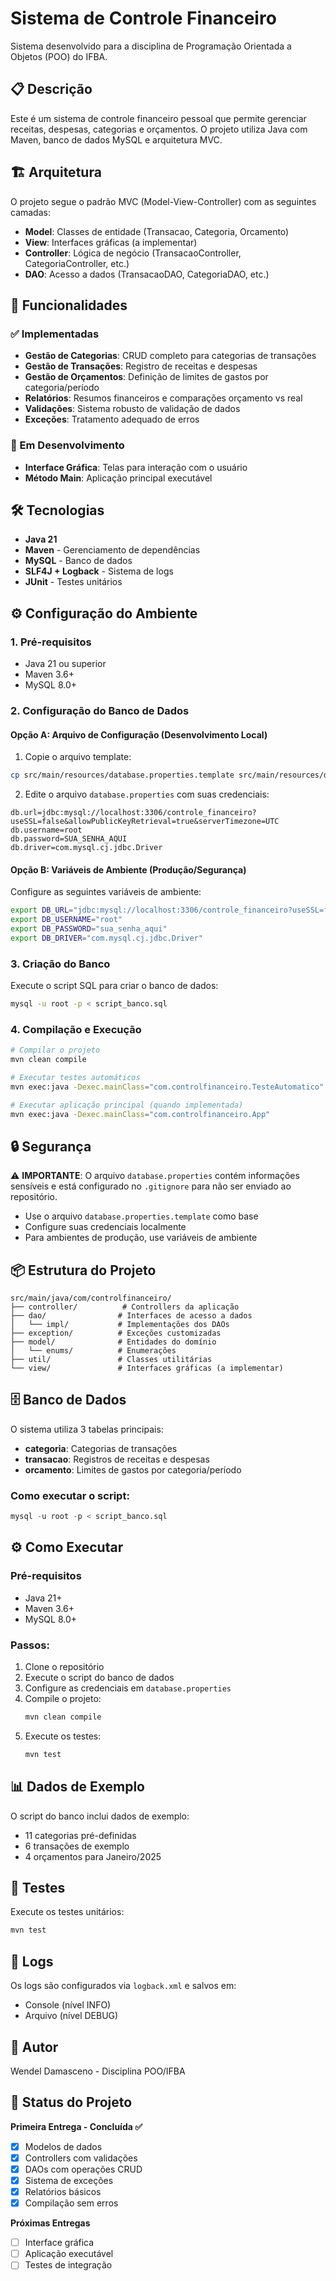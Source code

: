 # Sistema de Controle Financeiro

Sistema desenvolvido para a disciplina de Programação Orientada a Objetos (POO) do IFBA.

## 📋 Descrição

Este é um sistema de controle financeiro pessoal que permite gerenciar receitas, despesas, categorias e orçamentos. O projeto utiliza Java com Maven, banco de dados MySQL e arquitetura MVC.

## 🏗️ Arquitetura

O projeto segue o padrão MVC (Model-View-Controller) com as seguintes camadas:

- **Model**: Classes de entidade (Transacao, Categoria, Orcamento)
- **View**: Interfaces gráficas (a implementar)
- **Controller**: Lógica de negócio (TransacaoController, CategoriaController, etc.)
- **DAO**: Acesso a dados (TransacaoDAO, CategoriaDAO, etc.)

## 🚀 Funcionalidades

### ✅ Implementadas

- **Gestão de Categorias**: CRUD completo para categorias de transações
- **Gestão de Transações**: Registro de receitas e despesas
- **Gestão de Orçamentos**: Definição de limites de gastos por categoria/período
- **Relatórios**: Resumos financeiros e comparações orçamento vs real
- **Validações**: Sistema robusto de validação de dados
- **Exceções**: Tratamento adequado de erros

### 🔄 Em Desenvolvimento

- **Interface Gráfica**: Telas para interação com o usuário
- **Método Main**: Aplicação principal executável

## 🛠️ Tecnologias

- **Java 21**
- **Maven** - Gerenciamento de dependências
- **MySQL** - Banco de dados
- **SLF4J + Logback** - Sistema de logs
- **JUnit** - Testes unitários

## ⚙️ Configuração do Ambiente

### 1. Pré-requisitos

- Java 21 ou superior
- Maven 3.6+
- MySQL 8.0+

### 2. Configuração do Banco de Dados

#### Opção A: Arquivo de Configuração (Desenvolvimento Local)

1. Copie o arquivo template:
```bash
cp src/main/resources/database.properties.template src/main/resources/database.properties
```

2. Edite o arquivo `database.properties` com suas credenciais:
```properties
db.url=jdbc:mysql://localhost:3306/controle_financeiro?useSSL=false&allowPublicKeyRetrieval=true&serverTimezone=UTC
db.username=root
db.password=SUA_SENHA_AQUI
db.driver=com.mysql.cj.jdbc.Driver
```

#### Opção B: Variáveis de Ambiente (Produção/Segurança)

Configure as seguintes variáveis de ambiente:
```bash
export DB_URL="jdbc:mysql://localhost:3306/controle_financeiro?useSSL=false&allowPublicKeyRetrieval=true&serverTimezone=UTC"
export DB_USERNAME="root"
export DB_PASSWORD="sua_senha_aqui"
export DB_DRIVER="com.mysql.cj.jdbc.Driver"
```

### 3. Criação do Banco

Execute o script SQL para criar o banco de dados:
```bash
mysql -u root -p < script_banco.sql
```

### 4. Compilação e Execução

```bash
# Compilar o projeto
mvn clean compile

# Executar testes automáticos
mvn exec:java -Dexec.mainClass="com.controlfinanceiro.TesteAutomatico"

# Executar aplicação principal (quando implementada)
mvn exec:java -Dexec.mainClass="com.controlfinanceiro.App"
```

## 🔒 Segurança

⚠️ **IMPORTANTE**: O arquivo `database.properties` contém informações sensíveis e está configurado no `.gitignore` para não ser enviado ao repositório.

- Use o arquivo `database.properties.template` como base
- Configure suas credenciais localmente
- Para ambientes de produção, use variáveis de ambiente

## 📦 Estrutura do Projeto

```
src/main/java/com/controlfinanceiro/
├── controller/          # Controllers da aplicação
├── dao/                # Interfaces de acesso a dados
│   └── impl/           # Implementações dos DAOs
├── exception/          # Exceções customizadas
├── model/              # Entidades do domínio
│   └── enums/          # Enumerações
├── util/               # Classes utilitárias
└── view/               # Interfaces gráficas (a implementar)
```

## 🗄️ Banco de Dados

O sistema utiliza 3 tabelas principais:

- **categoria**: Categorias de transações
- **transacao**: Registros de receitas e despesas
- **orcamento**: Limites de gastos por categoria/período

### Como executar o script:
```sql
mysql -u root -p < script_banco.sql
```

## ⚙️ Como Executar

### Pré-requisitos
- Java 21+
- Maven 3.6+
- MySQL 8.0+

### Passos:
1. Clone o repositório
2. Execute o script do banco de dados
3. Configure as credenciais em `database.properties`
4. Compile o projeto:
   ```bash
   mvn clean compile
   ```
5. Execute os testes:
   ```bash
   mvn test
   ```

## 📊 Dados de Exemplo

O script do banco inclui dados de exemplo:
- 11 categorias pré-definidas
- 6 transações de exemplo
- 4 orçamentos para Janeiro/2025

## 🧪 Testes

Execute os testes unitários:
```bash
mvn test
```

## 📝 Logs

Os logs são configurados via `logback.xml` e salvos em:
- Console (nível INFO)
- Arquivo (nível DEBUG)

## 👥 Autor

Wendel Damasceno - Disciplina POO/IFBA

## 📅 Status do Projeto

**Primeira Entrega - Concluída ✅**
- [x] Modelos de dados
- [x] Controllers com validações
- [x] DAOs com operações CRUD
- [x] Sistema de exceções
- [x] Relatórios básicos
- [x] Compilação sem erros

**Próximas Entregas**
- [ ] Interface gráfica
- [ ] Aplicação executável
- [ ] Testes de integração
